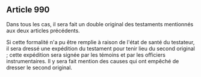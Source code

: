 Article 990
----
Dans tous les cas, il sera fait un double original des testaments mentionnés aux
deux articles précédents.

Si cette formalité n'a pu être remplie à raison de l'état de santé du testateur,
il sera dressé une expédition du testament pour tenir lieu du second original ;
cette expédition sera signée par les témoins et par les officiers
instrumentaires. Il y sera fait mention des causes qui ont empêché de dresser le
second original.
